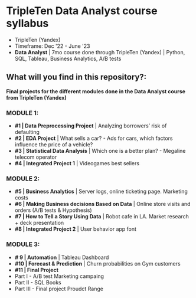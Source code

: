 # TripleTen Data Analyst course syllabus
* TripleTen (Yandex)
* Timeframe: Dec '22 - June '23
* **Data Analyst** | 7mo course done through TripleTen (Yandex) | Python, SQL, Tableau, Business Analytics, A/B
tests
## What will you find in this repository?:
**Final projects for the different modules done in the Data Analyst course from TripleTen (Yandex)**
### MODULE 1:
* **#1 | Data Preprocessing Project** | Analyzing borrowers’ risk of defaulting
* **#2 | EDA Project** | What sells a car? - Ads for cars, which factors influence the price of a vehicle?
* **#3 | Statistical Data Analysis** | Which one is a better plan? - Megaline telecom operator
* **#4 | Integrated Project 1** | Videogames best sellers
### MODULE 2:
* **#5 | Business Analytics** | Server logs, online ticketing page. Marketing costs
* **#6 | Making Business decisions Based on Data** | Online store visits and orders (A/B tests & Hypothesis)
* **#7 | How to Tell a Story Using Data** | Robot cafe in LA. Market research + deck presentation
* **#8 | Integrated Project 2** | User behavior app font
### MODULE 3:
* **# 9 | Automation** | Tableau Dashboard
* **#10 | Forecast & Prediction** | Churn probabilities on Gym customers
* **#11 | Final Project**
* Part I - A/B test Marketing campaing
* Part II - SQL Books
* Part III - Final project Proudct Range
